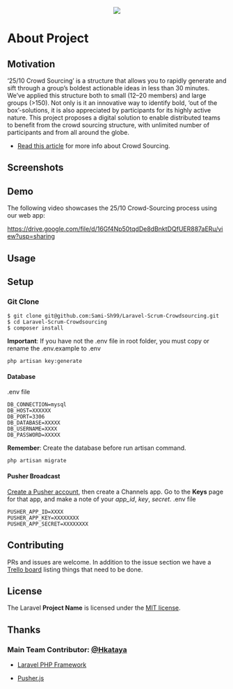 <p align="center"><img src="https://laravel.com/assets/img/components/logo-laravel.svg"></p>

# About Project

## Motivation
‘25/10 Crowd Sourcing’ is a structure that allows you to rapidly generate and sift through a group’s boldest actionable ideas in less than 30 minutes. We’ve applied this structure both to small (12–20 members) and large groups (>150). Not only is it an innovative way to identify bold, ‘out of the box’-solutions, it is also appreciated by participants for its highly active nature.
This project proposes a digital solution to enable distributed teams to benefit from the crowd sourcing structure, with unlimited number of participants and from all around the globe.

- [Read this article](https://medium.com/the-liberators/use-25-10-crowd-sourcing-to-spice-up-your-scrum-events-56fdd127e1dc) for more info about Crowd Sourcing.

## Screenshots



## Demo

The following video showcases the 25/10 Crowd-Sourcing process using our web app:

https://drive.google.com/file/d/16Gf4Np50tqdDe8dBnktDQfUER887aERu/view?usp=sharing




## Usage



## Setup

### Git Clone

```
$ git clone git@github.com:Sami-Sh99/Laravel-Scrum-Crowdsourcing.git
$ cd Laravel-Scrum-Crowdsourcing
$ composer install
```

**Important**: If you have not the .env file in root folder, you must copy or rename the .env.example to .env

```
php artisan key:generate
```
#### Database

.env file

```
DB_CONNECTION=mysql
DB_HOST=XXXXXX
DB_PORT=3306
DB_DATABASE=XXXXX
DB_USERNAME=XXXX
DB_PASSWORD=XXXXX
```

**Remember**: Create the database before run artisan command.

```
php artisan migrate
```
#### Pusher Broadcast
[Create a Pusher account](https://dashboard.pusher.com/accounts), then create a Channels app. Go to the **Keys** page for that app, and make a note of your *_app_id_*, *_key_*, *_secret_*.
.env file
```
PUSHER_APP_ID=XXXX
PUSHER_APP_KEY=XXXXXXXX
PUSHER_APP_SECRET=XXXXXXXX
```

## Contributing

PRs and issues are welcome. In addition to the issue section we have a [Trello board](https://trello.com/b/rrlSUI0h/laravel-scrum-system) listing things that need to be done.

## License

The Laravel **Project Name** is licensed under the [MIT license](http://opensource.org/licenses/MIT).

## Thanks

### Main Team Contributor: [@Hkataya](https://github.com/Hkataya) 

- [Laravel PHP Framework](https://github.com/laravel/laravel)

- [Pusher.js](https://github.com/pusher/pusher-js)
